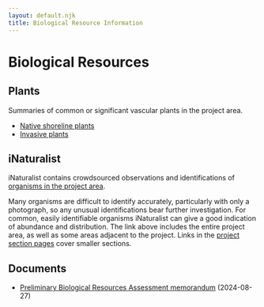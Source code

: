```yaml
---
layout: default.njk
title: Biological Resource Information
---
```


# Biological Resources

## Plants

Summaries of common or significant vascular plants in the project area.

- [Native shoreline plants](./plants/shoreline)
- [Invasive plants](./plants/non_native)

## iNaturalist

iNaturalist contains crowdsourced observations and identifications of [organisms in the project area](https://www.inaturalist.org/observations?nelat=37.878037746326655&nelng=-122.30509857697258&subview=map&swlat=37.868823464477764&swlng=-122.3147545294262&view=species).

Many organisms are difficult to identify accurately, particularly with only a photograph, so any unusual identifications bear further investigation. For common, easily identifiable organisms iNaturalist can give a good indication of abundance and distribution. The link above includes the entire project area, as well as some areas adjacent to the project. Links in the [project section pages](../project_sections) cover smaller sections.

## Documents

- [Preliminary Biological Resources Assessment memorandum](./documents/pbra_2024) (2024-08-27)
